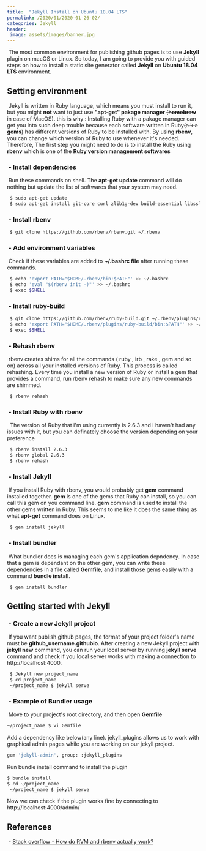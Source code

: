 ```yaml
---
title:  "Jekyll Install on Ubuntu 18.04 LTS"
permalink: /2020/01/2020-01-26-02/
categories: Jekyll
header:
 image: assets/images/banner.jpg
---
```

&nbsp;The most common environment for publishing github pages is to use **Jekyll** plugin on macOS or Linux.
So today, I am going to provide you with guided steps on how to install a static site generator called **Jekyll** on **Ubuntu 18.04 LTS** environment.

## Setting environment
&nbsp;Jekyll is written in Ruby language, which means you must install to run it, 
but you might **not** want to just use **"apt-get" pakage manager** ~~(**homebrew** in case of MacOS)~~. 
this is why : Installing Ruby with a pakage manager can get you into such deep trouble because each software written in Ruby~~(a.k.a **gems**)~~ has different versions of Ruby to be installed with. 
By using **rbenv**, you can change which version of Ruby to use whenever it's needed.
Therefore, The first step you might need to do is to install the Ruby using **rbenv** which is one of the **Ruby version management softwares**

### &nbsp;- Install dependencies 
 &nbsp;Run these commands on shell. The **apt-get update** command will do nothing but update the list of softwares that your system may need.
```bash
 $ sudo apt-get update
 $ sudo apt-get install git-core curl zlib1g-dev build-essential libssl-dev libreadline-dev libyaml-dev libsqlite3-dev sqlite3 libxml2-dev libxslt1-dev libcurl4-openssl-dev software-properties-common libffi-dev nodejs
 ```
 
### &nbsp;- Install rbenv
```bash
 $ git clone https://github.com/rbenv/rbenv.git ~/.rbenv
```

### &nbsp;- Add environment variables 
&nbsp;Check if these variables are added to **~/.bashrc file** after running these commands.
```bash
 $ echo 'export PATH="$HOME/.rbenv/bin:$PATH"' >> ~/.bashrc
 $ echo 'eval "$(rbenv init -)"' >> ~/.bashrc
 $ exec $SHELL
 ```
 
### &nbsp;- Install ruby-build 
```bash
 $ git clone https://github.com/rbenv/ruby-build.git ~/.rbenv/plugins/ruby-build
 $ echo 'export PATH="$HOME/.rbenv/plugins/ruby-build/bin:$PATH"' >> ~/.bashrc
 $ exec $SHELL
 ```
 
### &nbsp;- Rehash rbenv
 &nbsp;rbenv creates shims for all the commands ( ruby , irb , rake , gem and so on) across all your installed versions of Ruby. This process is called rehashing. Every time you install a new version of Ruby or install a gem that provides a command, run rbenv rehash to make sure any new commands are shimmed.
```bash
 $ rbenv rehash
 ```
 
### &nbsp;- Install Ruby with rbenv
&nbsp; The version of Ruby that i'm using currently is 2.6.3 and i haven't had any issues with it, but you can definately choose the version depending on your preference
```bash
 $ rbenv install 2.6.3 
 $ rbenv global 2.6.3 
 $ rbenv rehash 
 ```

### &nbsp;- Install Jekyll 
&nbsp;If you install Ruby with rbenv, you would probably get **gem** command installed together. 
**gem** is one of the gems that Ruby can install, so you can call this gem on you command line. **gem** command is used to install the other gems written in Ruby. This seems to me like it does the same thing as what **apt-get** command does on Linux.
```bash
 $ gem install jekyll
 ```
### &nbsp;- Install bundler
&nbsp;What bundler does is managing each gem's application depndency. In case that a gem is dependant on the other gem, you can write these dependencies in a file called **Gemfile**, and install those gems easily with a command **bundle install**. 
```bash
 $ gem install bundler
```

## Getting started with Jekyll
### &nbsp;- Create a new Jekyll project
 &nbsp;If you want publish github pages, the format of your project folder's name must be **github_username.githubio**.
 After creating a new Jekyll project with **jekyll new** command, you can run your local server by running **jekyll serve** command and check if you local server works with making a connection to http://localhost:4000.
```bash
 $ Jekyll new project_name  
 $ cd project_name
 ~/project_name $ jekyll serve
```
 
### &nbsp;- Example of Bundler usage
 &nbsp;Move to your project's root directory, and then open **Gemfile**
 ```bash
 ~/project_name $ vi Gemfile
 ```
 Add a dependency like below(any line). jekyll_plugins allows us to work with graphical admin pages while you are working on our jekyll project.
 ```bash
 gem 'jekyll-admin', group: :jekyll_plugins
 ```
 Run bundle install command to install the plugin
 ```bash
 $ bundle install
 $ cd ~/project_name
  ~/project_name $ jekyll serve 
 ```
Now we can check if the plugin works fine by connecting to http://localhost:4000/admin/ 

## References
 &nbsp;- [Stack overflow - How do RVM and rbenv actually work?](https://stackoverflow.com/questions/9394338/how-do-rvm-and-rbenv-actually-work)